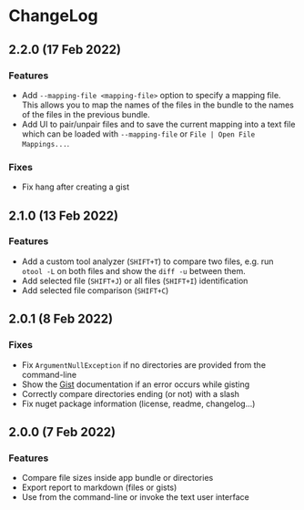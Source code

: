 # ChangeLog

## 2.2.0 (17 Feb 2022)

### Features
- Add `--mapping-file <mapping-file>` option to specify a mapping file. This allows you to map the names of the files in the bundle to the names of the files in the previous bundle.
- Add UI to pair/unpair files and to save the current mapping into a text file which can be loaded with `--mapping-file` or `File | Open File Mappings...`.

### Fixes
- Fix hang after creating a gist

## 2.1.0 (13 Feb 2022)

### Features
- Add a custom tool analyzer (`SHIFT+T`) to compare two files, e.g. run `otool -L` on both files and show the `diff -u` between them.
- Add selected file (`SHIFT+J`) or all files (`SHIFT+I`) identification
- Add selected file comparison (`SHIFT+C`)

## 2.0.1 (8 Feb 2022)

### Fixes
- Fix `ArgumentNullException` if no directories are provided from the command-line
- Show the [Gist](https://github.com/spouliot/appcompare/wiki/Gist) documentation if an error occurs while gisting
- Correctly compare directories ending (or not) with a slash
- Fix nuget package information (license, readme, changelog...)

## 2.0.0 (7 Feb 2022)

### Features
- Compare file sizes inside app bundle or directories
- Export report to markdown (files or gists)
- Use from the command-line or invoke the text user interface
